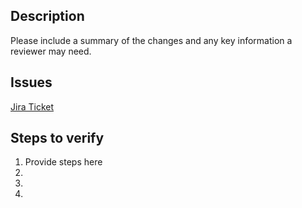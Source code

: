 ## Description

Please include a summary of the changes and any key information a reviewer may need.

## Issues

[Jira Ticket](url)

## Steps to verify

1. Provide steps here
1.
1.
1.
